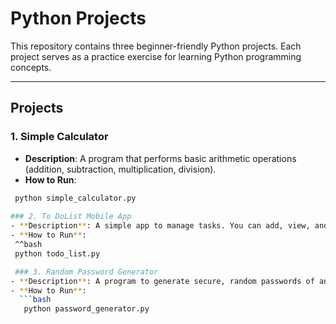 # Python Projects

This repository contains three beginner-friendly Python projects. Each project serves as a practice exercise for learning Python programming concepts.

---

## Projects

### 1. Simple Calculator
- **Description**: A program that performs basic arithmetic operations (addition, subtraction, multiplication, division).
- **How to Run**: 
 ```bash
  python simple_calculator.py
  
### 2. To DoList Mobile App
- **Description**: A simple app to manage tasks. You can add, view, and remove tasks.
- **How to Run**:
  ^^bash
  python todo_list.py

  ### 3. Random Password Generator
- **Description**: A program to generate secure, random passwords of any length
- **How to Run**:
   ```bash
    python password_generator.py
  
